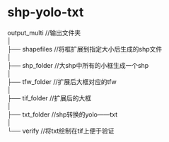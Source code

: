 # shp-yolo-txt


output_multi	//输出文件夹<br/>
│<br/>
├── shapefiles	//将框扩展到指定大小后生成的shp文件<br/>
│<br/>
├── shp_folder	//大shp中所有的小框生成一个shp<br/>
│<br/>
├── tfw_folder	//扩展后大框对应的tfw<br/>
│<br/>
├── tif_folder	//扩展后的大框<br/>
│<br/>
├── txt_folder	//shp转换的yolo——txt<br/>
│<br/>
└── verify		//将txt绘制在tif上便于验证<br/>

